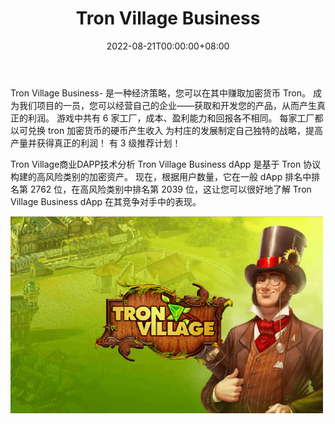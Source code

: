 ﻿---
title: "Tron Village Business"
description: "Tron Village Business- 是一种经济战略"
date: 2022-08-21T00:00:00+08:00
lastmod: 2022-08-21T00:00:00+08:00
draft: false
authors: ["boogArno"]
featuredImage: "tron-village-business.png"
tags: ["High risk","Tron Village Business"]
categories: ["nfts"]
nfts: ["High risk"]
blockchain: "TRON"
website: "https://dappradar.com/"
twitter: ""
discord: "https://discord.gg/DcxvrwP"
telegram: "https://t.me/tronvillage_biz"
github: ""
youtube: ""
twitch: ""
facebook: ""
instagram: ""
reddit: ""
medium: ""
steam: ""
gitbook: ""
googleplay: ""
appstore: ""
status: "Live"
weight: 
lightgallery: true
toc: true
pinned: false
recommend: false
recommend1: false
---
Tron Village Business- 是一种经济策略，您可以在其中赚取加密货币 Tron。 成为我们项目的一员，您可以经营自己的企业——获取和开发您的产品，从而产生真正的利润。 游戏中共有 6 家工厂，成本、盈利能力和回报各不相同。 每家工厂都以可兑换 tron 加密货币的硬币产生收入 为村庄的发展制定自己独特的战略，提高产量并获得真正的利润！ 有 3 级推荐计划！

Tron Village商业DAPP技术分析
Tron Village Business dApp 是基于 Tron 协议构建的高风险类别的加密资产。 现在，根据用户数量，它在一般 dApp 排名中排名第 2762 位，在高风险类别中排名第 2039 位，这让您可以很好地了解 Tron Village Business dApp 在其竞争对手中的表现。

![tronvillage-dapp-high-risk-tron-image1-500x315_e8d352f840492d34769ec116c27fcd79](tronvillage-dapp-high-risk-tron-image1-500x315_e8d352f840492d34769ec116c27fcd79.png)



